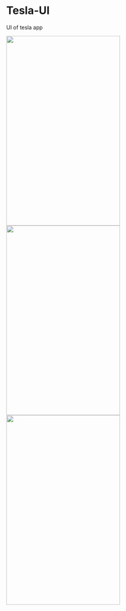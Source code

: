 # Tesla-UI
UI of tesla app


<img src="https://user-images.githubusercontent.com/92089806/230562612-6cde674c-3fa0-4f68-bf8e-3e8797a785b9.png" width="300" height="500">
<img src="https://user-images.githubusercontent.com/92089806/230562623-15b6e7be-d9b5-46d2-9011-5105caedce81.png" width="300" height="500">
<img src="https://user-images.githubusercontent.com/92089806/230562643-1c42c6bc-fd29-497f-b67d-6275f59406a5.png" width="300" height="500">


